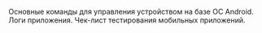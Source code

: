 Основныe команды для управления устройством на базе ОС Android.
Логи приложения. 
Чек-лист тестирования мобильных приложений.
